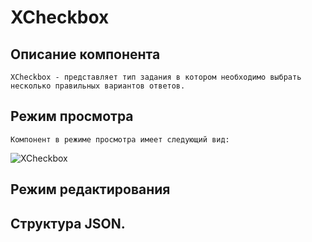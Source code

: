 # XCheckbox

## Описание компонента

    XCheckbox - представляет тип задания в котором необходимо выбрать несколько правильных вариантов ответов.
    
## Режим просмотра
    Компонент в режиме просмотра имеет следующий вид:
    
   ![XCheckbox](https://github.com/IvanMatasov/Editor-Documentation/tree/master/images/XCheckbox/view.png "XCheckbox")

## Режим редактирования

## Структура JSON.



